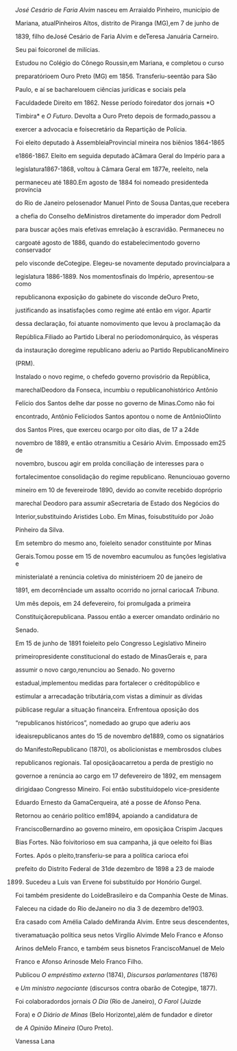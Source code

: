 

*José Cesário de Faria Alvim* nasceu em Arraialdo Pinheiro, município de

Mariana, atualPinheiros Altos, distrito de Piranga (MG),em 7 de junho de

1839, filho deJosé Cesário de Faria Alvim e deTeresa Januária Carneiro.

Seu pai foicoronel de milícias.



Estudou no Colégio do Cônego Roussin,em Mariana, e completou o curso

preparatórioem Ouro Preto (MG) em 1856. Transferiu-seentão para São

Paulo, e aí se bacharelouem ciências jurídicas e sociais pela

Faculdadede Direito em 1862. Nesse período foiredator dos jornais *O

Timbira* e *O Futuro*. Devolta a Ouro Preto depois de formado,passou a

exercer a advocacia e foisecretário da Repartição de Polícia.



Foi eleito deputado à AssembleiaProvincial mineira nos biênios 1864-1865

e1866-1867. Eleito em seguida deputado àCâmara Geral do Império para a

legislatura1867-1868, voltou à Câmara Geral em 1877e, reeleito, nela

permaneceu até 1880.Em agosto de 1884 foi nomeado presidenteda província

do Rio de Janeiro pelosenador Manuel Pinto de Sousa Dantas,que recebera

a chefia do Conselho deMinistros diretamente do imperador dom PedroII

para buscar ações mais efetivas emrelação à escravidão. Permaneceu no

cargoaté agosto de 1886, quando do estabelecimentodo governo conservador

pelo visconde deCotegipe. Elegeu-se novamente deputado provincialpara a

legislatura 1886-1889. Nos momentosfinais do Império, apresentou-se como

republicanona exposição do gabinete do visconde deOuro Preto,

justificando as insatisfações como regime até então em vigor. Apartir

dessa declaração, foi atuante nomovimento que levou à proclamação da

República.Filiado ao Partido Liberal no períodomonárquico, às vésperas

da instauração doregime republicano aderiu ao Partido RepublicanoMineiro

(PRM).



Instalado o novo regime, o chefedo governo provisório da República,

marechalDeodoro da Fonseca, incumbiu o republicanohistórico Antônio

Felício dos Santos delhe dar posse no governo de Minas.Como não foi

encontrado, Antônio Felíciodos Santos apontou o nome de AntônioOlinto

dos Santos Pires, que exerceu ocargo por oito dias, de 17 a 24de

novembro de 1889, e então otransmitiu a Cesário Alvim. Empossado em25 de

novembro, buscou agir em prolda conciliação de interesses para o

fortalecimentoe consolidação do regime republicano. Renunciouao governo

mineiro em 10 de fevereirode 1890, devido ao convite recebido dopróprio

marechal Deodoro para assumir aSecretaria de Estado dos Negócios do

Interior,substituindo Aristides Lobo. Em Minas, foisubstituído por João

Pinheiro da Silva.



Em setembro do mesmo ano, foieleito senador constituinte por Minas

Gerais.Tomou posse em 15 de novembro eacumulou as funções legislativa e

ministerialaté a renúncia coletiva do ministérioem 20 de janeiro de

1891, em decorrênciade um assalto ocorrido no jornal carioca*A Tribuna*.

Um mês depois, em 24 defevereiro, foi promulgada a primeira

Constituiçãorepublicana. Passou então a exercer omandato ordinário no

Senado.



Em 15 de junho de 1891 foieleito pelo Congresso Legislativo Mineiro

primeiropresidente constitucional do estado de MinasGerais e, para

assumir o novo cargo,renunciou ao Senado. No governo

estadual,implementou medidas para fortalecer o créditopúblico e

estimular a arrecadação tributária,com vistas a diminuir as dívidas

públicase regular a situação financeira. Enfrentoua oposição dos

“republicanos históricos”, nomedado ao grupo que aderiu aos

ideaisrepublicanos antes do 15 de novembro de1889, como os signatários

do ManifestoRepublicano (1870), os abolicionistas e membrosdos clubes

republicanos regionais. Tal oposiçãoacarretou a perda de prestígio no

governoe a renúncia ao cargo em 17 defevereiro de 1892, em mensagem

dirigidaao Congresso Mineiro. Foi então substituídopelo vice-presidente

Eduardo Ernesto da GamaCerqueira, até a posse de Afonso Pena.



Retornou ao cenário político em1894, apoiando a candidatura de

FranciscoBernardino ao governo mineiro, em oposiçãoa Crispim Jacques

Bias Fortes. Não foivitorioso em sua campanha, já que oeleito foi Bias

Fortes. Após o pleito,transferiu-se para a política carioca efoi

prefeito do Distrito Federal de 31de dezembro de 1898 a 23 de maiode

1899. Sucedeu a Luís van Ervene foi substituído por Honório Gurgel.



Foi também presidente do LoideBrasileiro e da Companhia Oeste de Minas.



Faleceu na cidade do Rio deJaneiro no dia 3 de dezembro de1903.



Era casado com Amélia Calado deMiranda Alvim. Entre seus descendentes,

tiveramatuação política seus netos Virgílio Alvimde Melo Franco e Afonso

Arinos deMelo Franco, e também seus bisnetos FranciscoManuel de Melo

Franco e Afonso Arinosde Melo Franco Filho.



Publicou *O empréstimo externo* (1874), *Discursos parlamentares* (1876)

e *Um ministro negociante* (discursos contra obarão de Cotegipe, 1877).

Foi colaboradordos jornais *O Dia* (Rio de Janeiro), *O Farol* (Juizde

Fora) e *O Diário de Minas* (Belo Horizonte),além de fundador e diretor

de *A Opinião Mineira* (Ouro Preto).



Vanessa Lana



